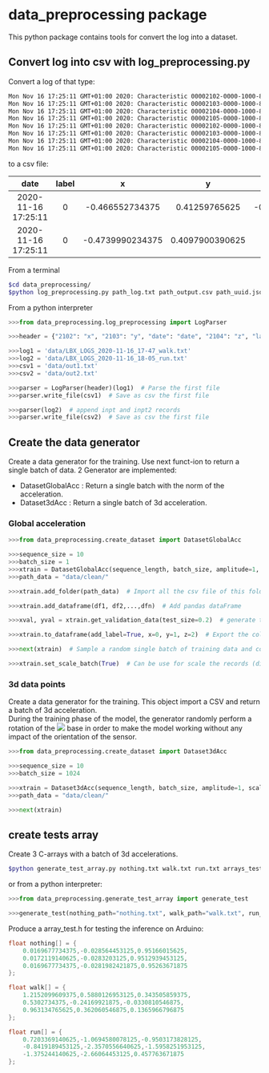 
# data_preprocessing package

This python package contains tools for convert the log into a dataset.

## Convert log into csv with log_preprocessing.py

Convert a log of that type:

```txt
Mon Nov 16 17:25:11 GMT+01:00 2020: Characteristic 00002102-0000-1000-8000-00805f9b34fb changed | value: 00 E0 EE BE
Mon Nov 16 17:25:11 GMT+01:00 2020: Characteristic 00002103-0000-1000-8000-00805f9b34fb changed | value: 00 40 D3 3E
Mon Nov 16 17:25:11 GMT+01:00 2020: Characteristic 00002104-0000-1000-8000-00805f9b34fb changed | value: 00 08 55 BF
Mon Nov 16 17:25:11 GMT+01:00 2020: Characteristic 00002105-0000-1000-8000-00805f9b34fb changed | value: 00 00 00 00
Mon Nov 16 17:25:11 GMT+01:00 2020: Characteristic 00002102-0000-1000-8000-00805f9b34fb changed | value: 00 B0 F2 BE
Mon Nov 16 17:25:11 GMT+01:00 2020: Characteristic 00002103-0000-1000-8000-00805f9b34fb changed | value: 00 D0 D1 3E
Mon Nov 16 17:25:11 GMT+01:00 2020: Characteristic 00002104-0000-1000-8000-00805f9b34fb changed | value: 00 00 55 BF
Mon Nov 16 17:25:11 GMT+01:00 2020: Characteristic 00002105-0000-1000-8000-00805f9b34fb changed | value: 00 00 00 00
```

to a csv file:

|date|label|x|y|z|
|:----:|:----:|:----:|:----:|:----:|
2020-11-16 17:25:11|0|-0.466552734375|0.41259765625|-0.8321533203125
2020-11-16 17:25:11|0|-0.4739990234375|0.4097900390625|-0.83203125

From a terminal

````sh
$cd data_preprocessing/
$python log_preprocessing.py path_log.txt path_output.csv path_uuid.json mode
````

From a python interpreter

```py
>>>from data_preprocessing.log_preprocessing import LogParser

>>>header = {"2102": "x", "2103": "y", "date": "date", "2104": "z", "label": "2105" }

>>>log1 = 'data/LBX_LOGS_2020-11-16_17-47_walk.txt'
>>>log2 = 'data/LBX_LOGS_2020-11-16_18-05_run.txt'
>>>csv1 = 'data/out1.txt'
>>>csv2 = 'data/out2.txt'

>>>parser = LogParser(header)(log1)  # Parse the first file
>>>parser.write_file(csv1)  # Save as csv the first file

>>>parser(log2)  # append inpt and inpt2 records
>>>parser.write_file(csv2)  # Save as csv the first file
```

## Create the data generator

Create a data generator for the training.
Use next funct-ion to return a single batch of data.
2 Generator are implemented:

- DatasetGlobalAcc : Return a single batch with the norm of the acceleration.
- Dataset3dAcc : Return a single batch of 3d acceleration.

### Global acceleration

```py
>>>from data_preprocessing.create_dataset import DatasetGlobalAcc

>>>sequence_size = 10
>>>batch_size = 1
>>>xtrain = DatasetGlobalAcc(sequence_length, batch_size, amplitude=1, scale_batch=False)
>>>path_data = "data/clean/"

>>>xtrain.add_folder(path_data)  # Import all the csv file of this folder

>>>xtrain.add_dataframe(df1, df2,...,dfn)  # Add pandas dataFrame

>>>xval, yval = xtrain.get_validation_data(test_size=0.2)  # generate the validation sample

>>>xtrain.to_dataframe(add_label=True, x=0, y=1, z=2)  # Export the column 0 as x, 1 as y and 2 as z

>>>next(xtrain)  # Sample a random single batch of training data and compute random rotation to each element

>>>xtrain.set_scale_batch(True)  # Can be use for scale the records (divide by the max absolute value of the record)
```

### 3d data points

Create a data generator for the training.
This object import a CSV and return a batch of 3d acceleration.<br>
During the training phase of the model, the generator randomly perform a rotation of the <img src="https://render.githubusercontent.com/render/math?math=(O, \vec{x}, \vec{y}, \vec{z})"> base in order to make the model working without any impact of the orientation of the sensor.

```py
>>>from data_preprocessing.create_dataset import Dataset3dAcc

>>>sequence_size = 10
>>>batch_size = 1024

>>>xtrain = Dataset3dAcc(sequence_length, batch_size, amplitude=1, scale_batch=False)
>>>path_data = "data/clean/"

>>>next(xtrain)
```

## create tests array

Create 3 C-arrays with a batch of 3d accelerations.

```sh
$python generate_test_array.py nothing.txt walk.txt run.txt arrays_test.h batch_size
```

or from a python interpreter:

```py
>>>from data_preprocessing.generate_test_array import generate_test

>>>generate_test(nothing_path="nothing.txt", walk_path="walk.txt", run_path="run.txt", output_path="array_test.h", observations=3)
```

Produce a array_test.h for testing the inference on Arduino:

```cpp
float nothing[] = {
	0.0169677734375,-0.028564453125,0.95166015625,
	0.0172119140625,-0.0283203125,0.9512939453125,
	0.0169677734375,-0.0281982421875,0.95263671875
};

float walk[] = {
	1.2152099609375,0.5880126953125,0.343505859375,
	0.5302734375,-0.24169921875,-0.0330810546875,
	0.963134765625,0.362060546875,0.1365966796875
};

float run[] = {
	0.7203369140625,-1.0694580078125,-0.9503173828125,
	-0.8419189453125,-2.3570556640625,-1.5958251953125,
	-1.375244140625,-2.66064453125,0.457763671875
};
```
